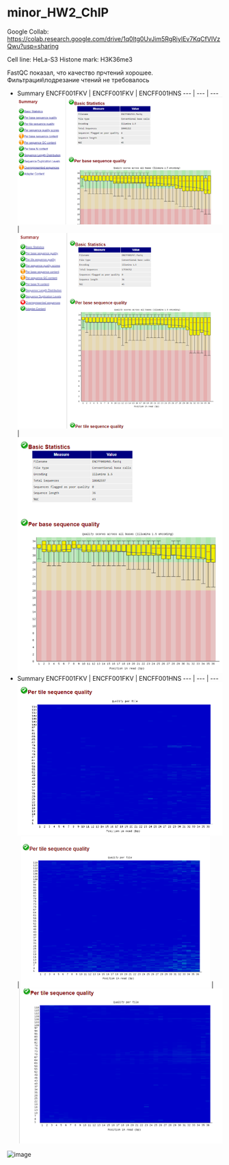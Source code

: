 # minor_HW2_ChIP
 Google Collab: https://colab.research.google.com/drive/1q0ltg0UvJim5RgRiyIEv7KqCfVIVzQwu?usp=sharing

Cell line: HeLa-S3
Histone mark: H3K36me3

FastQC показал, что качество прчтений хорошее. <br>
Фильтрация\подрезание чтений не требовалось

 * Summary
     ENCFF001FKV | ENCFF001FKV | ENCFF001HNS 
     --- | --- | --- 
     ![](https://github.com/OlgaChechekina/minor_HW2_ChIP/blob/main/FastQC_pics/FKV_FQC_1.PNG) | ![](https://github.com/OlgaChechekina/minor_HW2_ChIP/blob/main/FastQC_pics/FKT_FQC_1.PNG) | ![](https://github.com/OlgaChechekina/minor_HW2_ChIP/blob/main/FastQC_pics/HNS_FQC_1.PNG)
* Summary
     ENCFF001FKV | ENCFF001FKV | ENCFF001HNS 
     --- | --- | --- 
       ![](https://github.com/OlgaChechekina/minor_HW2_ChIP/blob/main/FastQC_pics/FKV_FQC_2.PNG) | ![](https://github.com/OlgaChechekina/minor_HW2_ChIP/blob/main/FastQC_pics/FKT_FQC_2.PNG) | ![](https://github.com/OlgaChechekina/minor_HW2_ChIP/blob/main/FastQC_pics/HNS_FQC_2.PNG)
     


![image](https://user-images.githubusercontent.com/60808830/157463130-878c9b56-416f-4e4a-ac62-c1f3bc019191.png)
